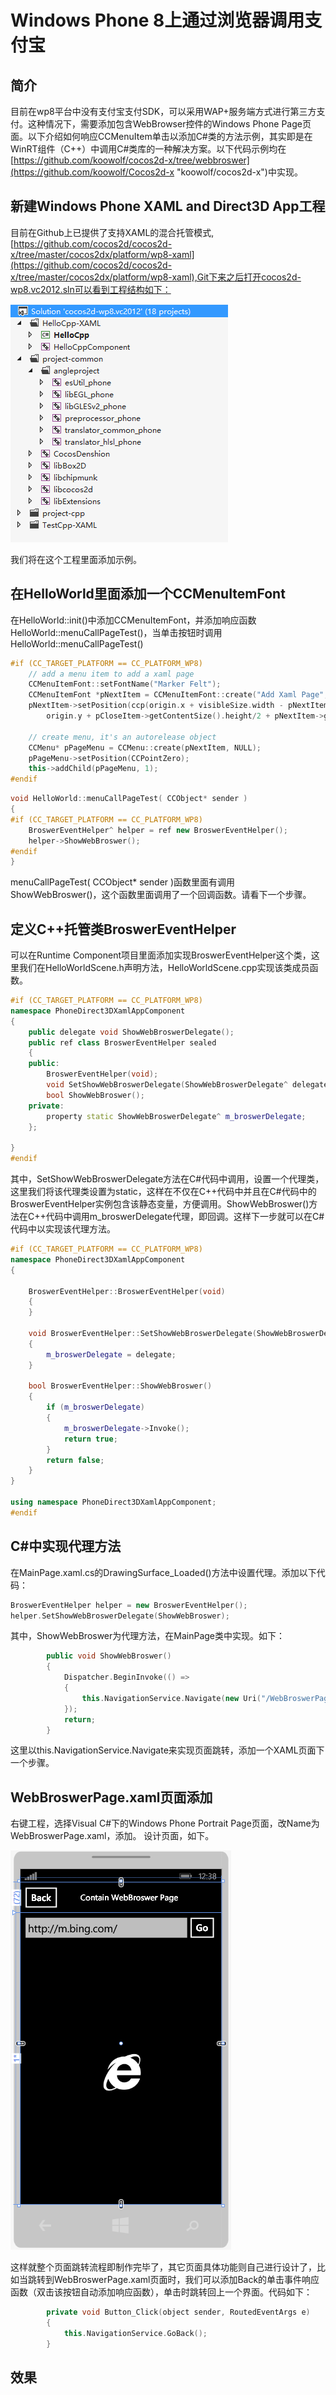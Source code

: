 # Windows Phone 8上通过浏览器调用支付宝

## 简介

目前在wp8平台中没有支付宝支付SDK，可以采用WAP+服务端方式进行第三方支付。这种情况下，需要添加包含WebBrowser控件的Windows Phone Page页面。以下介绍如何响应CCMenuItem单击以添加C#类的方法示例，其实即是在WinRT组件（C++）中调用C#类库的一种解决方案。以下代码示例均在[https://github.com/koowolf/cocos2d-x/tree/webbroswer](https://github.com/koowolf/Cocos2d-x "koowolf/cocos2d-x")中实现。

## 新建Windows Phone XAML and Direct3D App工程

目前在Github上已提供了支持XAML的混合托管模式,[https://github.com/cocos2d/cocos2d-x/tree/master/cocos2dx/platform/wp8-xaml](https://github.com/cocos2d/cocos2d-x/tree/master/cocos2dx/platform/wp8-xaml),Git下来之后打开cocos2d-wp8.vc2012.sln可以看到工程结构如下：

![application](res/1.png)

我们将在这个工程里面添加示例。

## 在HelloWorld里面添加一个CCMenuItemFont ##

在HelloWorld::init()中添加CCMenuItemFont，并添加响应函数HelloWorld::menuCallPageTest()，当单击按钮时调用HelloWorld::menuCallPageTest()

``` c++
#if (CC_TARGET_PLATFORM == CC_PLATFORM_WP8)
	// add a menu item to add a xaml page
	CCMenuItemFont::setFontName("Marker Felt");
	CCMenuItemFont *pNextItem = CCMenuItemFont::create("Add Xaml Page", this, menu_selector(HelloWorld::menuCallPageTest));
	pNextItem->setPosition(ccp(origin.x + visibleSize.width - pNextItem->getContentSize().width / 2, 
		origin.y + pCloseItem->getContentSize().height/2 + pNextItem->getContentSize().height + 10));

	// create menu, it's an autorelease object
	CCMenu* pPageMenu = CCMenu::create(pNextItem, NULL);
	pPageMenu->setPosition(CCPointZero);
	this->addChild(pPageMenu, 1);
#endif

```

``` c++
void HelloWorld::menuCallPageTest( CCObject* sender )
{
#if (CC_TARGET_PLATFORM == CC_PLATFORM_WP8)
	BroswerEventHelper^ helper = ref new BroswerEventHelper(); 
	helper->ShowWebBroswer();
#endif
}

```

menuCallPageTest( CCObject* sender )函数里面有调用ShowWebBroswer()，这个函数里面调用了一个回调函数。请看下一个步骤。

## 定义C++托管类BroswerEventHelper ##

可以在Runtime Component项目里面添加实现BroswerEventHelper这个类，这里我们在HelloWorldScene.h声明方法，HelloWorldScene.cpp实现该类成员函数。

``` c++
#if (CC_TARGET_PLATFORM == CC_PLATFORM_WP8)
namespace PhoneDirect3DXamlAppComponent
{
	public delegate void ShowWebBroswerDelegate();
	public ref class BroswerEventHelper sealed
	{
	public:
		BroswerEventHelper(void);
		void SetShowWebBroswerDelegate(ShowWebBroswerDelegate^ delegate);
		bool ShowWebBroswer();
	private:
		property static ShowWebBroswerDelegate^ m_broswerDelegate;
	};

}
#endif

```

其中，SetShowWebBroswerDelegate方法在C#代码中调用，设置一个代理类，这里我们将该代理类设置为static，这样在不仅在C++代码中并且在C#代码中的BroswerEventHelper实例包含该静态变量，方便调用。ShowWebBroswer()方法在C++代码中调用m_broswerDelegate代理，即回调。这样下一步就可以在C#代码中以实现该代理方法。

``` c++
#if (CC_TARGET_PLATFORM == CC_PLATFORM_WP8)
namespace PhoneDirect3DXamlAppComponent
{

	BroswerEventHelper::BroswerEventHelper(void)
	{
	}

	void BroswerEventHelper::SetShowWebBroswerDelegate(ShowWebBroswerDelegate^ delegate)
	{
		m_broswerDelegate = delegate;
	}

	bool BroswerEventHelper::ShowWebBroswer()
	{
		if (m_broswerDelegate)
		{
			m_broswerDelegate->Invoke();
			return true;
		}
		return false;
	}
}

using namespace PhoneDirect3DXamlAppComponent;
#endif

```

## C#中实现代理方法 ##

在MainPage.xaml.cs的DrawingSurface_Loaded()方法中设置代理。添加以下代码：

``` c++
BroswerEventHelper helper = new BroswerEventHelper();
helper.SetShowWebBroswerDelegate(ShowWebBroswer);

```

其中，ShowWebBroswer为代理方法，在MainPage类中实现。如下：

``` c++
        public void ShowWebBroswer()
        {
            Dispatcher.BeginInvoke(() =>
            {
                this.NavigationService.Navigate(new Uri("/WebBroswerPage.xaml", UriKind.Relative));
            });
            return;
        }

```

这里以this.NavigationService.Navigate来实现页面跳转，添加一个XAML页面下一个步骤。

## WebBroswerPage.xaml页面添加 ##

右键工程，选择Visual C#下的Windows Phone Portrait Page页面，改Name为WebBroswerPage.xaml，添加。
设计页面，如下。

![application](res/2.png)

这样就整个页面跳转流程即制作完毕了，其它页面具体功能则自己进行设计了，比如当跳转到WebBroswerPage.xaml页面时，我们可以添加Back的单击事件响应函数（双击该按钮自动添加响应函数），单击时跳转回上一个界面。代码如下：

``` c++
        private void Button_Click(object sender, RoutedEventArgs e)
        {
            this.NavigationService.GoBack();
        }

```

## 效果 ##

